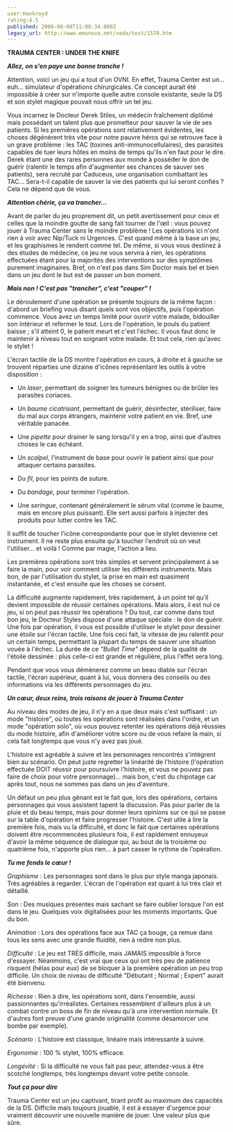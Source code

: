 ```yaml
---
user:Hankroyd
rating:4.5
published: 2006-08-08T11:08:34.000Z
legacy_url: http://www.emunova.net/veda/test/1570.htm
---
```

**TRAUMA CENTER : UNDER THE KNIFE**  

  

  

_**Allez, on s'en paye une bonne tranche !**_  

  

Attention, voici un jeu qui a tout d'un OVNI. En effet, Trauma Center est un... euh... simulateur d'opérations chirurgicales. Ce concept aurait été impossible à créer sur n'importe quelle autre console existante, seule la DS et son stylet magique pouvait nous offrir un tel jeu.  

  

Vous incarnez le Docteur Derek Stiles, un médecin fraîchement diplômé mais possédant un talent plus que prometteur pour sauver la vie de ses patients. Si les premières opérations sont relativement évidentes, les choses dégénèrent très vite pour notre pauvre héros qui se retrouve face à un grave problème : les TAC (toxines anti-immunocellulaires), des parasites capables de tuer leurs hôtes en moins de temps qu'ils n'en faut pour le dire. Derek étant une des rares personnes aux monde à posséder le don de guérir (ralentir le temps afin d'augmenter ses chances de sauver ses patients), sera recruté par Caduceus, une organisation combattant les TAC... Sera-t-il capable de sauver la vie des patients qui lui seront confiés ? Cela ne dépend que de vous.  

  

  

_**Attention chérie, ça va trancher...**_  

  

Avant de parler du jeu proprement dit, un petit avertissement pour ceux et celles que la moindre goutte de sang fait tourner de l'œil : vous pouvez jouer à Trauma Center sans le moindre problème ! Les opérations ici n'ont rien à voir avec Nip/Tuck ni Urgences. C'est quand même à la base un jeu, et les graphismes le rendent comme tel. De même, si vous vous destinez à des études de médecine, ce jeu ne vous servira à rien, les opérations effectuées étant pour la majorités des interventions sur des symptômes purement imaginaires. Bref, on n'est pas dans Sim Doctor mais bel et bien dans un jeu dont le but est de passer un bon moment.  

  

  

_**Mais non ! C'est pas "trancher", c'est "couper" !**_  

  

Le déroulement d'une opération se présente toujours de la même façon : d'abord un briefing vous disant quels sont vos objectifs, puis l'opération commence. Vous avez un temps limité pour ouvrir votre malade, bidouiller son intérieur et refermer le tout. Lors de l'opération, le pouls du patient baisse ; s'il atteint 0, le patient meurt et c'est l'échec. Il vous faut donc le maintenir à niveau tout en soignant votre malade. Et tout cela, rien qu'avec le stylet !  

  

L'écran tactile de la DS montre l'opération en cours, à droite et à gauche se trouvent réparties une dizaine d'icônes représentant les outils à votre disposition :  

  

- Un _laser_, permettant de soigner les tumeurs bénignes ou de brûler les parasites coriaces.  

  

- Un _baume cicatrisant_, permettant de guérir, désinfecter, stériliser, faire du mal aux corps étrangers, maintenir votre patient en vie. Bref, une véritable panacée.  

  

- Une _pipette_ pour drainer le sang lorsqu'il y en a trop, ainsi que d'autres choses le cas échéant.  

  

- Un _scalpel_, l'instrument de base pour ouvrir le patient ainsi que pour attaquer certains parasites.  

  

- Du _fil_, pour les points de suture.  

  

- Du _bandage_, pour terminer l'opération.  

  

- Une _seringue_, contenant généralement le sérum vital (comme le baume, mais en encore plus puissant). Elle sert aussi parfois à injecter des produits pour lutter contre les TAC.  

  

  

Il suffit de toucher l'icône correspondante pour que le stylet devienne cet instrument. Il ne reste plus ensuite qu'à toucher l'endroit où on veut l'utiliser... et voilà ! Comme par magie, l'action a lieu.  

  

Les premières opérations sont très simples et servent principalement à se faire la main, pour voir comment utiliser les différents instruments. Mais bon, de par l'utilisation du stylet, la prise en main est quasiment instantanée, et c'est ensuite que les choses se corsent.  

  

La difficulté augmente rapidement, très rapidement, à un point tel qu'il devient impossible de réussir certaines opérations. Mais alors, il est nul ce jeu, si on peut pas réussir les opérations ? Du tout, car comme dans tout bon jeu, le Docteur Styles dispose d'une attaque spéciale : le don de guérir. Une fois par opération, il vous est possible d'utiliser le stylet pour dessiner une étoile sur l'écran tactile. Une fois ceci fait, la vitesse de jeu ralentit pour un certain temps, permettant la plupart du temps de sauver une situation vouée à l'échec. La durée de ce _"Bullet Time"_ dépend de la qualité de l'étoile dessinée : plus celle-ci est grande et régulière, plus l'effet sera long.  

  

Pendant que vous vous démènerez comme un beau diable sur l'écran tactile, l'écran supérieur, quant à lui, vous donnera des conseils ou des informations via les différents personnages du jeu.  

  

_**Un cœur, deux reins, trois raisons de jouer à Trauma Center**_  

  

Au niveau des modes de jeu, il n'y en a que deux mais c'est suffisant : un mode "histoire", où toutes les opérations sont réalisées dans l'ordre, et un mode "opération solo", où vous pouvez retenter les opérations déjà réussies du mode histoire, afin d'améliorer votre score ou de vous refaire la main, si cela fait longtemps que vous n'y avez pas joué.  

  

L'histoire est agréable à suivre et les personnages rencontrés s'intègrent bien au scénario. On peut juste regretter la linéarité de l'histoire (l'opération effectuée DOIT réussir pour poursuivre l'histoire, et vous ne pouvez pas faire de choix pour votre personnage)... mais bon, c'est du chipotage car après tout, nous ne sommes pas dans un jeu d'aventure.  

  

Un défaut un peu plus gênant est le fait que, lors des opérations, certains personnages qui vous assistent tapent la discussion. Pas pour parler de la pluie et du beau temps, mais pour donner leurs opinions sur ce qui se passe sur la table d'opération et faire progresser l'histoire. C'est utile à lire la première fois, mais vu la difficulté, et donc le fait que certaines opérations doivent être recommencées plusieurs fois, il est rapidement ennuyeux d'avoir la même séquence de dialogue qui, au bout de la troisième ou quatrième fois, n'apporte plus rien... à part casser le rythme de l'opération.  

  

  

_**Tu me fends le cœur !**_  

  

_Graphisme_ : Les personnages sont dans le plus pur style manga japonais. Très agréables à regarder. L'écran de l'opération est quant à lui très clair et détaillé.  

  

_Son_ : Des musiques présentes mais sachant se faire oublier lorsque l'on est dans le jeu. Quelques voix digitalisées pour les moments importants. Que du bon.  

  

_Animation_ : Lors des opérations face aux TAC ça bouge, ça remue dans tous les sens avec une grande fluidité, rien à redire non plus.  

  

_Difficulté_ : Le jeu est TRÈS difficile, mais JAMAIS impossible à force d'essayer. Néanmoins, c'est vrai que ceux qui ont très peu de patience risquent (hélas pour eux) de se bloquer à la première opération un peu trop difficile. Un choix de niveau de difficulté "Débutant ; Normal ; Expert" aurait été bienvenu.  

  

_Richesse_ : Rien à dire, les opérations sont, dans l'ensemble, aussi passionnantes qu'irréalistes. Certaines ressemblent d'ailleurs plus à un combat contre un boss de fin de niveau qu'à une intervention normale. Et d'autres font preuve d'une grande originalité (comme désamorcer une bombe par exemple).  

  

_Scénario_ : L'histoire est classique, linéaire mais intéressante à suivre.  

  

_Ergonomie_ : 100 % stylet, 100% efficace.  

  

_Longévité_ : Si la difficulté ne vous fait pas peur, attendez-vous à être scotché longtemps, très longtemps devant votre petite console.  

  

  

_**Tout ça pour dire**_  

  

Trauma Center est un jeu captivant, tirant profit au maximum des capacités de la DS. Difficile mais toujours jouable, il est à essayer d'urgence pour vraiment découvrir une nouvelle manière de jouer. Une valeur plus que sûre.